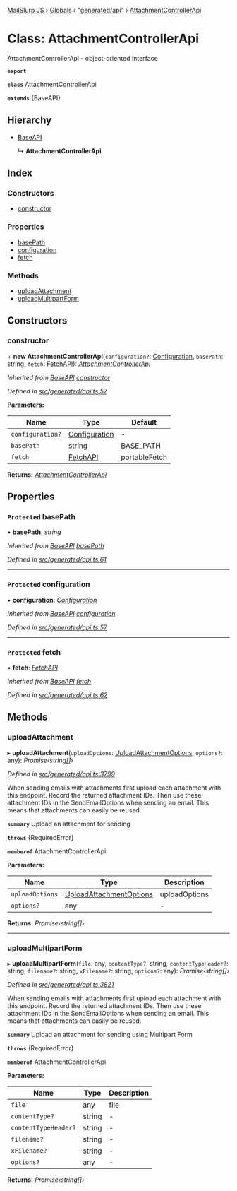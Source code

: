 [MailSlurp JS](../README.md) › [Globals](../globals.md) › ["generated/api"](../modules/_generated_api_.md) › [AttachmentControllerApi](_generated_api_.attachmentcontrollerapi.md)

# Class: AttachmentControllerApi

AttachmentControllerApi - object-oriented interface

**`export`** 

**`class`** AttachmentControllerApi

**`extends`** {BaseAPI}

## Hierarchy

* [BaseAPI](_generated_api_.baseapi.md)

  ↳ **AttachmentControllerApi**

## Index

### Constructors

* [constructor](_generated_api_.attachmentcontrollerapi.md#constructor)

### Properties

* [basePath](_generated_api_.attachmentcontrollerapi.md#protected-basepath)
* [configuration](_generated_api_.attachmentcontrollerapi.md#protected-configuration)
* [fetch](_generated_api_.attachmentcontrollerapi.md#protected-fetch)

### Methods

* [uploadAttachment](_generated_api_.attachmentcontrollerapi.md#uploadattachment)
* [uploadMultipartForm](_generated_api_.attachmentcontrollerapi.md#uploadmultipartform)

## Constructors

###  constructor

\+ **new AttachmentControllerApi**(`configuration?`: [Configuration](_generated_configuration_.configuration.md), `basePath`: string, `fetch`: [FetchAPI](../interfaces/_generated_api_.fetchapi.md)): *[AttachmentControllerApi](_generated_api_.attachmentcontrollerapi.md)*

*Inherited from [BaseAPI](_generated_api_.baseapi.md).[constructor](_generated_api_.baseapi.md#constructor)*

*Defined in [src/generated/api.ts:57](https://github.com/mailslurp/mailslurp-client-ts-js/blob/7141c32/src/generated/api.ts#L57)*

**Parameters:**

Name | Type | Default |
------ | ------ | ------ |
`configuration?` | [Configuration](_generated_configuration_.configuration.md) | - |
`basePath` | string |  BASE_PATH |
`fetch` | [FetchAPI](../interfaces/_generated_api_.fetchapi.md) |  portableFetch |

**Returns:** *[AttachmentControllerApi](_generated_api_.attachmentcontrollerapi.md)*

## Properties

### `Protected` basePath

• **basePath**: *string*

*Inherited from [BaseAPI](_generated_api_.baseapi.md).[basePath](_generated_api_.baseapi.md#protected-basepath)*

*Defined in [src/generated/api.ts:61](https://github.com/mailslurp/mailslurp-client-ts-js/blob/7141c32/src/generated/api.ts#L61)*

___

### `Protected` configuration

• **configuration**: *[Configuration](_generated_configuration_.configuration.md)*

*Inherited from [BaseAPI](_generated_api_.baseapi.md).[configuration](_generated_api_.baseapi.md#protected-configuration)*

*Defined in [src/generated/api.ts:57](https://github.com/mailslurp/mailslurp-client-ts-js/blob/7141c32/src/generated/api.ts#L57)*

___

### `Protected` fetch

• **fetch**: *[FetchAPI](../interfaces/_generated_api_.fetchapi.md)*

*Inherited from [BaseAPI](_generated_api_.baseapi.md).[fetch](_generated_api_.baseapi.md#protected-fetch)*

*Defined in [src/generated/api.ts:62](https://github.com/mailslurp/mailslurp-client-ts-js/blob/7141c32/src/generated/api.ts#L62)*

## Methods

###  uploadAttachment

▸ **uploadAttachment**(`uploadOptions`: [UploadAttachmentOptions](../interfaces/_generated_api_.uploadattachmentoptions.md), `options?`: any): *Promise‹string[]›*

*Defined in [src/generated/api.ts:3799](https://github.com/mailslurp/mailslurp-client-ts-js/blob/7141c32/src/generated/api.ts#L3799)*

When sending emails with attachments first upload each attachment with this endpoint. Record the returned attachment IDs. Then use these attachment IDs in the SendEmailOptions when sending an email. This means that attachments can easily be reused.

**`summary`** Upload an attachment for sending

**`throws`** {RequiredError}

**`memberof`** AttachmentControllerApi

**Parameters:**

Name | Type | Description |
------ | ------ | ------ |
`uploadOptions` | [UploadAttachmentOptions](../interfaces/_generated_api_.uploadattachmentoptions.md) | uploadOptions |
`options?` | any | - |

**Returns:** *Promise‹string[]›*

___

###  uploadMultipartForm

▸ **uploadMultipartForm**(`file`: any, `contentType?`: string, `contentTypeHeader?`: string, `filename?`: string, `xFilename?`: string, `options?`: any): *Promise‹string[]›*

*Defined in [src/generated/api.ts:3821](https://github.com/mailslurp/mailslurp-client-ts-js/blob/7141c32/src/generated/api.ts#L3821)*

When sending emails with attachments first upload each attachment with this endpoint. Record the returned attachment IDs. Then use these attachment IDs in the SendEmailOptions when sending an email. This means that attachments can easily be reused.

**`summary`** Upload an attachment for sending using Multipart Form

**`throws`** {RequiredError}

**`memberof`** AttachmentControllerApi

**Parameters:**

Name | Type | Description |
------ | ------ | ------ |
`file` | any | file |
`contentType?` | string | - |
`contentTypeHeader?` | string | - |
`filename?` | string | - |
`xFilename?` | string | - |
`options?` | any | - |

**Returns:** *Promise‹string[]›*
